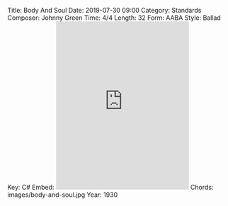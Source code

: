 Title: Body And Soul
Date: 2019-07-30 09:00
Category: Standards
Composer: Johnny Green
Time: 4/4
Length: 32
Form: AABA
Style: Ballad
Key: C#
Embed: <iframe src="https://open.spotify.com/embed/user/thatdavidmiller/playlist/0Rutd204uQBL0xquFrLyOW" width="300" height="380" frameborder="0" allowtransparency="true" allow="encrypted-media"></iframe>
Chords: images/body-and-soul.jpg
Year: 1930
